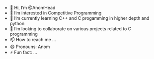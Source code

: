 - 👋 Hi, I’m @AnomHead
- 👀 I’m interested in Competitive Programming 
- 🌱 I’m currently learning C++ and C progamming in higher depth and python
- 💞️ I’m looking to collaborate on various projects related to C programming
- 📫 How to reach me ...
- 😄 Pronouns: Anom
- ⚡ Fun fact: ...

<!---
AnomHead/AnomHead is a ✨ special ✨ repository because its `README.md` (this file) appears on your GitHub profile.
You can click the Preview link to take a look at your changes.
--->
